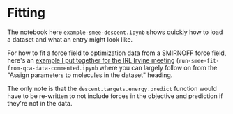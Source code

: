 # Fitting

The notebook here `example-smee-descent.ipynb` shows quickly how to load a dataset and what an entry might look like.

For how to fit a force field to optimization data from a SMIRNOFF force field, here's an [example I put together for the IRL Irvine meeting](https://openforcefield.atlassian.net/wiki/spaces/MEET/pages/3440508935/Hackathon+How+to+train+your+force+field+with+smee) (`run-smee-fit-from-qca-data-commented.ipynb` where you can largely follow on from the "Assign parameters to molecules in the dataset" heading.

The only note is that the `descent.targets.energy.predict` function would have to be re-written to not include forces in the objective and prediction if they're not in the data.